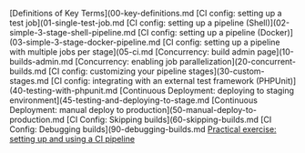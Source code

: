 [Definitions of Key Terms](00-key-definitions.md
[CI config: setting up a test job](01-single-test-job.md
[CI config: setting up a pipeline (Shell)](02-simple-3-stage-shell-pipeline.md
[CI config: setting up a pipeline (Docker)](03-simple-3-stage-docker-pipeline.md
[CI config: setting up a pipeline with multiple jobs per stage](05-ci.md
[Concurrency: build admin page](10-builds-admin.md
[Concurrency: enabling job parallelization](20-concurrent-builds.md
[CI config: customizing your pipeline stages](30-custom-stages.md
[CI config: integrating with an external test framework (PHPUnit)](40-testing-with-phpunit.md
[Continuous Deployment: deploying to staging environment](45-testing-and-deploying-to-stage.md
[Continuous Deployment: manual deploy to production](50-manual-deploy-to-production.md
[CI Config: Skipping builds](60-skipping-builds.md
[CI Config: Debugging builds](90-debugging-builds.md
[Practical exercise: setting up and using a CI pipeline](95-practical-exercise.md)
